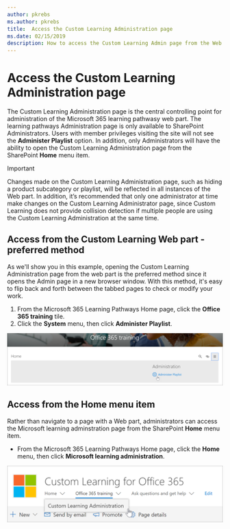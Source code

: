 ```yaml
---
author: pkrebs
ms.author: pkrebs
title:  Access the Custom Learning Administration page
ms.date: 02/15/2019
description: How to access the Custom Learning Admin page from the Web part or the menu
---
```


# Access the Custom Learning Administration page

The Custom Learning Administration page is the central controlling point for administration of the Microsoft 365 learning pathwasy web part. The learning pathways Administration page is only available to SharePoint Administrators. Users with member privileges visiting the site will not see the **Administer Playlist** option. In addition, only Administrators will have the ability to open the Custom Learning Administration page from the SharePoint **Home** menu item.  

> [!IMPORTANT]
> Changes made on the Custom Learning Administration page, such as hiding a product subcategory or playlist, will be reflected in all instances of the Web part. In addition, it’s recommended that only one administrator at time make changes on the Custom Learning Administrator page, since Custom Learning does not provide collision detection if multiple people are using the Custom Learning Administration at the same time.  

## Access from the Custom Learning Web part - preferred method
As we'll show you in this example, opening the Custom Learning Administration page from the web part is the preferred method since it opens the Admin page in a new browser window. With this method, it's easy to flip back and forth between the tabbed pages to check or modify your work.  

1. From the Microsoft 365 Learning Pathways Home page, click the **Office 365 training** tile.
2. Click the **System** menu, then click **Administer Playlist**. 

![cg-adminaccbtn.png](media/cg-adminaccbtn.png)

## Access from the Home menu item
Rather than navigate to a page with a Web part, administrators can access the Microsoft learning adminstration page from the SharePoint **Home** menu item. 

- From the Microsoft 365 Learning Pathways Home page, click the **Home** menu, then click **Microsoft learning administration**.

![cg-adminaccmenu.png](media/cg-adminaccmenu.png)